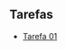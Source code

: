 ## Tarefas

* [Tarefa 01](https://github.com/renatak12/bsi-tasks/blob/master/softwaretesting/20222/tarefas/renatak12/tarefa01.md)
